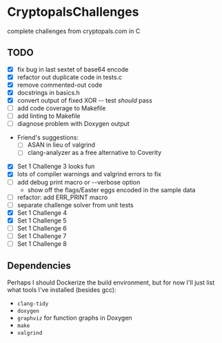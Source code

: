 # CryptopalsChallenges
complete challenges from cryptopals.com in C

## TODO
* [x] fix bug in last sextet of base64 encode
* [x] refactor out duplicate code in tests.c
* [x] remove commented-out code
* [x] docstrings in basics.h
* [x] convert output of fixed XOR -- test *should* pass
* [ ] add code coverage to Makefile
* [ ] add linting to Makefile
* [ ] diagnose problem with Doxygen output
* Friend's suggestions:
    - [ ] ASAN in lieu of valgrind
    - [ ] clang-analyzer as a free alternative to Coverity
* [x] Set 1 Challenge 3 looks fun
* [x] lots of compiler warnings and valgrind errors to fix
* [ ] add debug print macro or --verbose option
    - show off the flags/Easter eggs encoded in the sample data
* [ ] refactor: add ERR\_PRINT macro
* [ ] separate challenge solver from unit tests
* [x] Set 1 Challenge 4
* [x] Set 1 Challenge 5
* [ ] Set 1 Challenge 6
* [ ] Set 1 Challenge 7
* [ ] Set 1 Challenge 8

## Dependencies

Perhaps I should Dockerize the build environment, but for now I'll just
list what tools I've installed (besides gcc):
* `clang-tidy`
* `doxygen`
* `graphviz` for function graphs in Doxygen
* `make`
* `valgrind`
